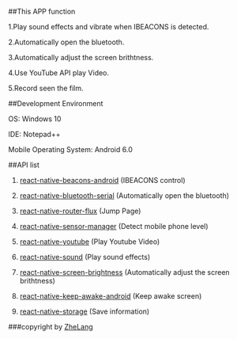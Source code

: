 ##This APP function

 1.Play sound effects and vibrate when IBEACONS is detected.
 
 2.Automatically open the bluetooth.
 
 3.Automatically adjust the screen brithtness.
 
 4.Use YouTube API play Video.
 
 5.Record seen the film.
 
##Development Environment

 OS: Windows 10
 
 IDE: Notepad++
 
 Mobile Operating System: Android 6.0
 
##API list
 1. [react-native-beacons-android](https://github.com/mmazzarolo/react-native-beacons-android) (IBEACONS control)
 
 2. [react-native-bluetooth-serial](https://github.com/rusel1989/react-native-bluetooth-serial) (Automatically open the bluetooth)
 
 3. [react-native-router-flux](https://github.com/aksonov/react-native-router-flux) (Jump Page)
 
 4. [react-native-sensor-manager](https://github.com/kprimice/react-native-sensor-manager) (Detect mobile phone level)
 
 5. [react-native-youtube](https://github.com/inProgress-team/react-native-youtube) (Play Youtube Video)
 
 6. [react-native-sound](https://github.com/zmxv/react-native-sound) (Play sound effects)
 
 7. [react-native-screen-brightness](https://github.com/robinpowered/react-native-screen-brightness) (Automatically adjust the screen brithtness)
 
 8. [react-native-keep-awake-android](https://github.com/corbt/react-native-keep-awake) (Keep awake screen)
 
 9. [react-native-storage](https://github.com/sunnylqm/react-native-storage) (Save information)
 
 ###copyright by [ZheLang](https://github.com/zhelang)